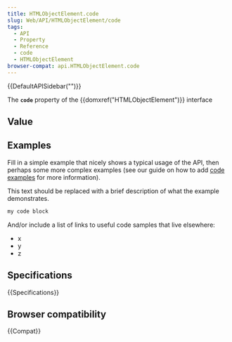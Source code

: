 ```yaml
---
title: HTMLObjectElement.code
slug: Web/API/HTMLObjectElement/code
tags:
  - API
  - Property
  - Reference
  - code
  - HTMLObjectElement
browser-compat: api.HTMLObjectElement.code
---
```

{{DefaultAPISidebar("")}}

The **`code`** property of the {{domxref("HTMLObjectElement")}} interface 

## Value



## Examples

Fill in a simple example that nicely shows a typical usage of the API, then perhaps some more complex examples (see our guide on how to add [code examples](/en-US/docs/MDN/Contribute/Structures/Code_examples) for more information).

This text should be replaced with a brief description of what the example demonstrates.

```js
my code block
```

And/or include a list of links to useful code samples that live elsewhere:

*   x
*   y
*   z

## Specifications

{{Specifications}}

## Browser compatibility

{{Compat}}


